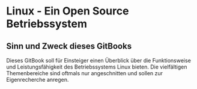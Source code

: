 # Linux - Ein Open Source Betriebssystem

## Sinn und Zweck dieses GitBooks

Dieses GitBook soll für Einsteiger einen Überblick über die Funktionsweise und Leistungsfähigkeit des Betriebssystems Linux bieten. Die vielfältigen Themenbereiche sind oftmals nur angeschnitten und sollen zur Eigenrecherche anregen.


